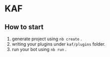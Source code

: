# KAF

## How to start

1. generate project using `nb create` .
2. writing your plugins under `kaf/plugins` folder.
3. run your bot using `nb run` .
